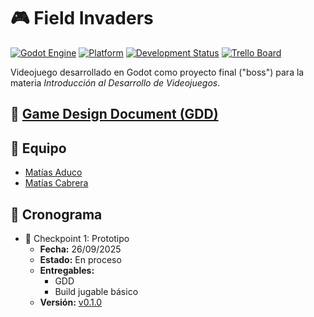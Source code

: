 # 🎮 Field Invaders

[![Godot Engine](https://img.shields.io/badge/Godot-4.x-blue.svg)](https://godotengine.org/)
[![Platform](https://img.shields.io/badge/Platform-Web-green.svg)](https://github.com/Maty11C/ipv-boss-field-invaders)
[![Development Status](https://img.shields.io/badge/Status-In%20Development-yellow.svg)](https://github.com/Maty11C/ipv-boss-field-invaders)
[![Trello Board](https://img.shields.io/badge/Trello-Backlog-blue.svg)](https://trello.com/b/SQg0HugY/field-invaders)

Videojuego desarrollado en Godot como proyecto final ("boss") para la materia *Introducción al Desarrollo de Videojuegos*.

## 📄 [Game Design Document (GDD)](./gdd.md)

## 👥 Equipo
- [Matías Aduco](https://github.com/matiasaduco)
- [Matías Cabrera](https://github.com/maty11c)

## 📅 Cronograma

- 🎯 Checkpoint 1: Prototipo
    - **Fecha:** 26/09/2025
    - **Estado:** En proceso
    - **Entregables:**
        - GDD
        - Build jugable básico
    - **Versión:**  [v0.1.0](https://github.com/Maty11C/ipv-boss-field-invaders/releases/tag/?)
